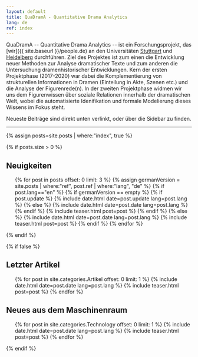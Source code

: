 ```yaml
---
layout: default
title: QuaDramA - Quantitative Drama Analytics
lang: de
ref: index
---
```


QuaDramA -- Quantitative Drama Analytics -- ist ein Forschungsprojekt, das [wir]({{ site.baseurl }}/people.de) an den Universitäten [Stuttgart](http://www.uni-stuttgart.de/) und [Heidelberg](http://www.uni-heidelberg.de/) durchführen. Ziel des Projektes ist zum einen die Entwicklung neuer Methoden zur Analyse dramatischer Texte und zum anderen die Untersuchung dramenhistorischer Entwicklungen. Kern der ersten Projektphase (2017-2020) war dabei die Komplementierung von strukturellen Informationen in Dramen (Einteilung in Akte, Szenen etc.) und die Analyse der Figurenrede(n). In der zweiten Projektphase widmen wir uns dem Figurenwissen über soziale Relationen innerhalb der dramatischen Welt, wobei die automatisierte Idenifikation und formale Modelierung dieses Wissens im Fokus steht. 

Neueste Beiträge sind direkt unten verlinkt, oder über die Sidebar zu finden.

------
{% assign posts=site.posts | where:"index", true %}

{% if posts.size > 0 %}
## Neuigkeiten

<ul class="posts">
{% for post in posts offset: 0 limit: 3 %}
    {% assign germanVersion = site.posts | where:"ref", post.ref | where:"lang", "de" %}
	{% if post.lang=="en" %}
		{% if germanVersion == empty %}
			{% if post.update %}
				{% include date.html date=post.update lang=post.lang %}
			{% else %}
				{% include date.html date=post.date lang=post.lang %}
			{% endif %}
			{% include teaser.html post=post %}
		{% endif %}
	{% else %}
		{% include date.html date=post.date lang=post.lang %}
		{% include teaser.html post=post %}
	{% endif %}
  {% endfor %}
</ul>

<div style="clear:both;"></div>

{% endif %}

{% if false %}

## Letzter Artikel

<ul class="posts">
  {% for post in site.categories.Artikel offset: 0 limit: 1 %}
    {% include date.html date=post.date lang=post.lang %}
    {% include teaser.html post=post %}
  {% endfor %}
</ul>

<div style="clear:both;"></div>

## Neues aus dem Maschinenraum

<ul class="posts">
  {% for post in site.categories.Technology offset: 0 limit: 1 %}
  {% include date.html date=post.date lang=post.lang %}
  {% include teaser.html post=post %}
{% endfor %}
</ul>
<div style="clear:both;"></div>

{% endif %}

